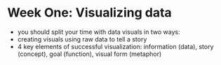 # Week One: Visualizing data
- you should split your time with data visuals in two ways:
- creating visuals using raw data to tell a story
- 4 key elements of successful visualization: information (data), story (concept), goal (function), visual form (metaphor)
